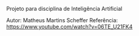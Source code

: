 Projeto para disciplina de Inteligência Artificial

Autor: Matheus Martins Scheffer
Referência: https://www.youtube.com/watch?v=06TE_U21FK4
